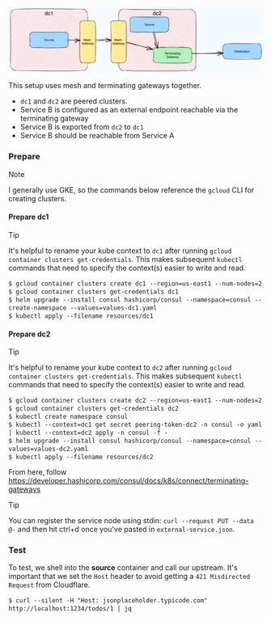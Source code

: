 ![](./setup.png)

This setup uses mesh and terminating gateways together.
- `dc1` and `dc2` are peered clusters.
- Service B is configured as an external endpoint reachable via the terminating gateway
- Service B is exported from `dc2` to `dc1`
- Service B should be reachable from Service A

### Prepare

> [!NOTE]
> I generally use GKE, so the commands below reference the `gcloud` CLI for creating clusters.

#### Prepare dc1

> [!TIP]
> It's helpful to rename your kube context to `dc1` after running `gcloud container clusters get-credentials`. This makes subsequent `kubectl` commands that need to specify the context(s) easier to write and read.

```shell
$ gcloud container clusters create dc1 --region=us-east1 --num-nodes=2
$ gcloud container clusters get-credentials dc1
$ helm upgrade --install consul hashicorp/consul --namespace=consul --create-namespace --values=values-dc1.yaml
$ kubectl apply --filename resources/dc1
```


#### Prepare dc2

> [!TIP]
> It's helpful to rename your kube context to `dc2` after running `gcloud container clusters get-credentials`. This makes subsequent `kubectl` commands that need to specify the context(s) easier to write and read.

```shell
$ gcloud container clusters create dc2 --region=us-east1 --num-nodes=2
$ gcloud container clusters get-credentials dc2
$ kubectl create namespace consul
$ kubectl --context=dc1 get secret peering-token-dc2 -n consul -o yaml | kubectl --context=dc2 apply -n consul -f -
$ helm upgrade --install consul hashicorp/consul --namespace=consul --values=values-dc2.yaml
$ kubectl apply --filename resources/dc2
```

From here, follow https://developer.hashicorp.com/consul/docs/k8s/connect/terminating-gateways

> [!TIP]
> You can register the service node using stdin: `curl --request PUT --data @-` and then hit ctrl+d once you've pasted in `external-service.json`.

### Test

To test, we shell into the __source__ container and call our upstream.
It's important that we set the `Host` header to avoid getting a `421 Misdirected Request` from Cloudflare.

```shell
$ curl --silent -H "Host: jsonplaceholder.typicode.com" http://localhost:1234/todos/1 | jq
```